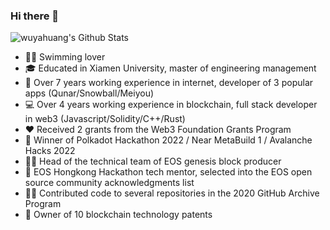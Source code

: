 ### Hi there 👋

![wuyahuang's Github Stats](https://github-readme-stats.vercel.app/api?username=wuyahuang&count_private=true&show_icons=true&theme=gruvbox_light)

* 🏊‍♀️ Swimming lover
* 🎓 Educated in Xiamen University, master of engineering management
* 📱 Over 7 years working experience in internet, developer of 3 popular apps (Qunar/Snowball/Meiyou)
* 💻 Over 4 years working experience in blockchain, full stack developer in web3 (Javascript/Solidity/C++/Rust)
* ❤️ Received 2 grants from the Web3 Foundation Grants Program
* 🌱 Winner of Polkadot Hackathon 2022 / Near MetaBuild 1 / Avalanche Hacks 2022
* 🧑‍💼 Head of the technical team of EOS genesis block producer
* 🙏 EOS Hongkong Hackathon tech mentor, selected into the EOS open source community acknowledgments list
* 👨‍💻 Contributed code to several repositories in the 2020 GitHub Archive Program
* 🧐 Owner of 10 blockchain technology patents
